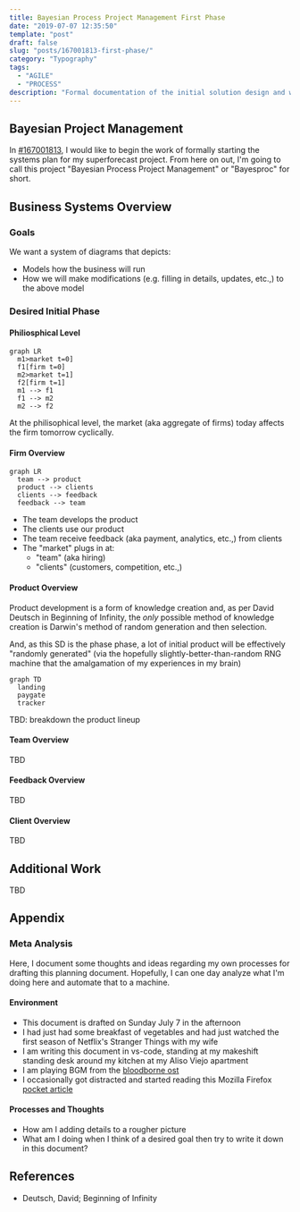 ```yaml
---
title: Bayesian Process Project Management First Phase
date: "2019-07-07 12:35:50"
template: "post"
draft: false
slug: "posts/167001813-first-phase/"
category: "Typography"
tags:
  - "AGILE"
  - "PROCESS"
description: "Formal documentation of the initial solution design and work scope."
---
```


## Bayesian Project Management

In [#167001813](https://www.pivotaltracker.com/story/show/167001813), I would like to begin the work of formally starting the systems plan for my superforecast project. From here on out, I'm going to call this project "Bayesian Process Project Management" or "Bayesproc" for short.

## Business Systems Overview

### Goals

We want a system of diagrams that depicts:

- Models how the business will run
- How we will make modifications (e.g. filling in details, updates, etc.,) to the above model

### Desired Initial Phase

#### Philiosphical Level

```mermaid
graph LR
  m1>market t=0]
  f1[firm t=0]
  m2>market t=1]
  f2[firm t=1]
  m1 --> f1
  f1 --> m2
  m2 --> f2
```

At the philisophical level, the market (aka aggregate of firms) today affects the firm tomorrow cyclically.

#### Firm Overview

```mermaid
graph LR
  team --> product
  product --> clients
  clients --> feedback
  feedback --> team
```

- The team develops the product
- The clients use our product
- The team receive feedback (aka payment, analytics, etc.,) from clients
- The "market" plugs in at:
  - "team" (aka hiring)
  - "clients" (customers, competition, etc.,)

#### Product Overview

Product development is a form of knowledge creation and, as per David Deutsch in Beginning of Infinity, the *only* possible method of knowledge creation is Darwin's method of random generation and then selection.

And, as this SD is the phase phase, a lot of initial product will be effectively "randomly generated" (via the hopefully slightly-better-than-random RNG machine that the amalgamation of my experiences in my brain)

```mermaid
graph TD
  landing
  paygate
  tracker
```

TBD: breakdown the product lineup

#### Team Overview

TBD

#### Feedback Overview

TBD

#### Client Overview

TBD

## Additional Work

TBD

## Appendix

### Meta Analysis

Here, I document some thoughts and ideas regarding my own processes for drafting this planning document. Hopefully, I can one day analyze what I'm doing here and automate that to a machine.

#### Environment

- This document is drafted on Sunday July 7 in the afternoon
- I had just had some breakfast of vegetables and had just watched the first season of Netflix's Stranger Things with my wife
- I am writing this document in vs-code, standing at my makeshift standing desk around my kitchen at my Aliso Viejo apartment
- I am playing BGM from the [bloodborne ost](https://www.youtube.com/watch?v=tGeYmC9bK68&)
- I occasionally got distracted and started reading this Mozilla Firefox [pocket article](https://getpocket.com/explore/item/a-mountaineer-s-choice-to-never-have-kids?utm_source=pocket-newtab)

#### Processes and Thoughts

- How am I adding details to a rougher picture
- What am I doing when I think of a desired goal then try to write it down in this document?


## References

- Deutsch, David; Beginning of Infinity